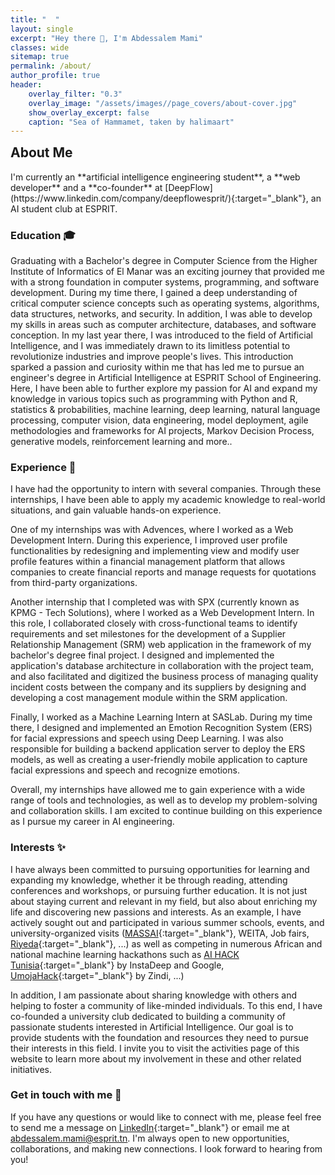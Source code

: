 ```yaml
---
title: "  "
layout: single
excerpt: "Hey there 👋, I'm Abdessalem Mami"
classes: wide
sitemap: true
permalink: /about/
author_profile: true
header:
    overlay_filter: "0.3"
    overlay_image: "/assets/images//page_covers/about-cover.jpg"
    show_overlay_excerpt: false
    caption: "Sea of Hammamet, taken by halimaart"
---
```

<h2 style="margin-top:0px">About Me</h2>
I'm currently an **artificial intelligence engineering student**, a **web developer** and a **co-founder** at [DeepFlow](https://www.linkedin.com/company/deepflowesprit/){:target="_blank"}, an AI student club at ESPRIT.

### Education 🎓 

Graduating with a Bachelor's degree in Computer Science from the Higher Institute of Informatics of El Manar was an exciting journey that provided me with a strong foundation in computer systems, programming, and software development. During my time there, I gained a deep understanding of critical computer science concepts such as operating systems, algorithms, data structures, networks, and security. In addition, I was able to develop my skills in areas such as computer architecture, databases, and software conception. In my last year there, I was introduced to the field of Artificial Intelligence, and I was immediately drawn to its limitless potential to revolutionize industries and improve people's lives. This introduction sparked a passion and curiosity within me that has led me to pursue an engineer's degree in Artificial Intelligence at ESPRIT School of Engineering. Here, I have been able to further explore my passion for AI and expand my knowledge in various topics such as programming with Python and R, statistics & probabilities, machine learning, deep learning, natural language processing, computer vision, data engineering, model deployment, agile methodologies and frameworks for AI projects, Markov Decision Process, generative models, reinforcement learning and more..


### Experience 💼

I have had the opportunity to intern with several companies. Through these internships, I have been able to apply my academic knowledge to real-world situations, and gain valuable hands-on experience.

One of my internships was with Advences, where I worked as a Web Development Intern. During this experience, I improved user profile functionalities by redesigning and implementing view and modify user profile features within a financial management platform that allows companies to create financial reports and manage requests for quotations from third-party organizations. 

Another internship that I completed was with SPX (currently known as KPMG - Tech Solutions), where I worked as a Web Development Intern. In this role, I collaborated closely with cross-functional teams to identify requirements and set milestones for the development of a Supplier Relationship Management (SRM) web application in the framework of my bachelor's degree final project. I designed and implemented the application's database architecture in collaboration with the project team, and also facilitated and digitized the business process of managing quality incident costs between the company and its suppliers by designing and developing a cost management module within the SRM application. 

Finally, I worked as a Machine Learning Intern at SASLab. During my time there, I designed and implemented an Emotion Recognition System (ERS) for facial expressions and speech using Deep Learning. I was also responsible for building a backend application server to deploy the ERS models, as well as creating a user-friendly mobile application to capture facial expressions and speech and recognize emotions. 

Overall, my internships have allowed me to gain experience with a wide range of tools and technologies, as well as to develop my problem-solving and collaboration skills. I am excited to continue building on this experience as I pursue my career in AI engineering.

### Interests ✨

I have always been committed to pursuing opportunities for learning and expanding my knowledge, whether it be through reading, attending conferences and workshops, or pursuing further education. It is not just about staying current and relevant in my field, but also about enriching my life and discovering new passions and interests. As an example, I have actively sought out and participated in various summer schools, events, and university-organized visits ([MASSAI](https://massai.esprit.tn/){:target="_blank"}, WEITA, Job fairs, [Riyeda](https://www.se.tn/){:target="_blank"}, ...) as well as competing in numerous African and national machine learning hackathons such as [AI HACK Tunisia](https://ai-hack-tunisia.com/){:target="_blank"} by InstaDeep and Google, [UmojaHack](https://umojahack.africa/){:target="_blank"} by Zindi, ...)

In addition, I am passionate about sharing knowledge with others and helping to foster a community of like-minded individuals. To this end, I have co-founded a university club dedicated to building a community of passionate students interested in Artificial Intelligence. Our goal is to provide students with the foundation and resources they need to pursue their interests in this field. I invite you to visit the activities page of this website to learn more about my involvement in these and other related initiatives.


### Get in touch with me 🤝

If you have any questions or would like to connect with me, please feel free to send me a message on [LinkedIn](https://www.linkedin.com/in/abdessalem-mami/){:target="_blank"} or email me at abdessalem.mami@esprit.tn. I'm always open to new opportunities, collaborations, and making new connections. I look forward to hearing from you!



